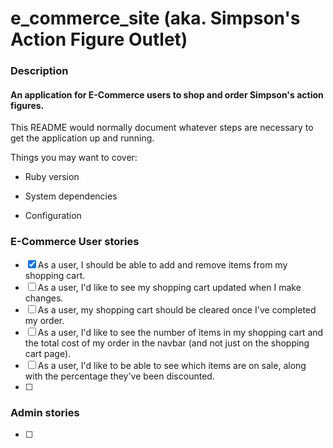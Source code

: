 # e_commerce_site (aka. Simpson's Action Figure Outlet)

### Description
#### An application for E-Commerce users to shop and order Simpson's action figures.

This README would normally document whatever steps are necessary to get the
application up and running.

Things you may want to cover:

* Ruby version

* System dependencies

* Configuration

### E-Commerce User stories
- [x] As a user, I should be able to add and remove items from my shopping cart.
- [ ] As a user, I'd like to see my shopping cart updated when I make changes.
- [ ] As a user, my shopping cart should be cleared once I've completed my order.
- [ ] As a user, I'd like to see the number of items in my shopping cart and the total cost of my order in the navbar (and not just on the shopping cart page).
- [ ] As a user, I'd like to be able to see which items are on sale, along with the percentage they've been discounted.
- [ ]

### Admin stories
- [ ]
